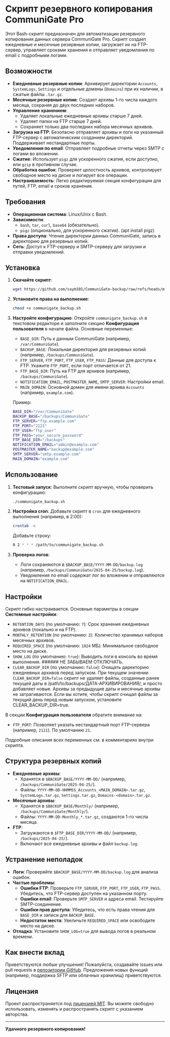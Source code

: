 # Скрипт резервного копирования CommuniGate Pro

Этот Bash-скрипт предназначен для автоматизации резервного копирования данных сервера CommuniGate Pro. Скрипт создает ежедневные и месячные резервные копии, загружает их на FTP-сервер, управляет сроками хранения и отправляет уведомления по email с подробными логами.

## Возможности

- **Ежедневные резервные копии**: Архивирует директории `Accounts`, `SystemLogs`, `Settings` и отдельные домены (`Domains`) при их наличии, в сжатые файлы `.tar.gz`.
- **Месячные резервные копии**: Создает архивы 1-го числа каждого месяца, сохраняя до двух последних наборов.
- **Управление хранением**:
  - Удаляет локальные ежедневные архивы старше 7 дней.
  - Удаляет папки на FTP старше 7 дней.
  - Сохраняет только два последних набора месячных архивов.
- **Загрузка на FTP**: Безопасно отправляет архивы и логи на указанный FTP-сервер с автоматическим созданием директорий. Поддерживает нестандартные порты.
- **Уведомления по email**: Отправляет подробные отчеты через SMTP с логами во вложении.
- **Сжатие**: Использует `pigz` для ускоренного сжатия, если доступно, или `gzip` в противном случае.
- **Обработка ошибок**: Проверяет целостность архивов, контролирует свободное место на диске и логирует все операции.
- **Настраиваемость**: Легко редактируемая секция конфигурации для путей, FTP, email и сроков хранения.

## Требования

- **Операционная система**: Linux/Unix с Bash.
- **Зависимости**:
  - `bash`, `tar`, `curl`, `base64` (обязательно).
  - `pigz` (опционально, для ускоренного сжатия). (apt install pigz)
- **Права доступа**: Чтение директории данных CommuniGate, запись в директорию для резервных копий.
- **Сеть**: Доступ к FTP-серверу и SMTP-серверу для загрузки и отправки уведомлений.

## Установка

1. **Скачайте скрипт**:
   ```bash
   wget https://github.com/saym101/CommuniGate-backup/raw/refs/heads/main/communigate_backup.sh
   ```

2. **Установите права на выполнение**:
   ```bash
   chmod +x communigate_backup.sh
   ```

3. **Настройте конфигурацию**:
   Откройте `communigate_backup.sh` в текстовом редакторе и заполните секцию **Конфигурация пользователя** в начале файла. Основные переменные:
   - `BASE_DIR`: Путь к данным CommuniGate (например, `/var/CommuniGate`).
   - `BACKUP_BASE`: Локальная директория для резервных копий (например, `/backups/CommuniGate`).
   - `FTP_SERVER`, `FTP_PORT`, `FTP_USER`, `FTP_PASS`: Данные для доступа к FTP. Укажите `FTP_PORT`, если порт отличается от 21.
   - `FTP_BASE_DIR`: Путь на FTP для архивов (например, `/backups/CommuniGate`).
   - `NOTIFICATION_EMAIL`, `POSTMASTER_NAME`, `SMTP_SERVER`: Настройки email.
   - `MAIN_DOMAIN`: Основной домен для имени архива `Accounts` (например, `example.com`).

   Пример:
   ```bash
   BASE_DIR="/var/CommuniGate"
   BACKUP_BASE="/backups/CommuniGate"
   FTP_SERVER="ftp.example.com"
   FTP_PORT="2121"
   FTP_USER="ftp_user"
   FTP_PASS="your_secure_password"
   FTP_BASE_DIR="/backups"
   NOTIFICATION_EMAIL="admin@example.com"
   POSTMASTER_NAME="backup@example.com"
   SMTP_SERVER="smtp.example.com"
   MAIN_DOMAIN="example.com"
   ```

## Использование

1. **Тестовый запуск**:
   Выполните скрипт вручную, чтобы проверить конфигурацию:
   ```bash
   ./communigate_backup.sh
   ```

2. **Настройка cron**:
   Добавьте скрипт в `cron` для ежедневного выполнения (например, в 2:00):
   ```bash
   crontab -e
   ```
   Добавьте строку:
   ```bash
   0 2 * * * /path/to/communigate_backup.sh
   ```

3. **Проверка логов**:
   - Логи сохраняются в `$BACKUP_BASE/YYYY-MM-DD/backup.log` (например, `/backups/CommuniGate/2025-04-25/backup.log`).
   - Уведомления по email содержат лог во вложении и отправляются на `NOTIFICATION_EMAIL`.

## Настройки

Скрипт гибко настраивается. Основные параметры в секции **Системные настройки**:
- `RETENTION_DAYS` (по умолчанию: `7`): Срок хранения ежедневных архивов (локально и на FTP).
- `MONTHLY_RETENTION` (по умолчанию: `2`): Количество хранимых наборов месячных архивов.
- `REQUIRED_SPACE` (по умолчанию: `1024` МБ): Минимальное свободное место на диске.
- `SHOW_LOG` (по умолчанию: `true`): Выводить логи в консоль во время выполнения. ###### НЕ ЗАБЫВАЕМ ОТКЛЮЧАТЬ.
- `CLEAR_BACKUP_DIR` (по умолчанию: `false`): Очищать директорию ежедневных архивов перед запуском.
При текущем значении `CLEAR_BACKUP_DIR=false` скрипт не удаляет файлы, созданные ранее текущей даты в /path/to/backups/ДАТА-АРХИВИРОВАНИЯ/, и просто добавляет новые. Архивы за предыдущие даты и месячные архивы не затрагиваются. Если вы хотите, чтобы скрипт очищал файлы за текущий день перед новым запуском, установите CLEAR_BACKUP_DIR=true.

В секции **Конфигурация пользователя** обратите внимание на:
- `FTP_PORT`: Позволяет указать нестандартный порт FTP-сервера (например, `2121`). По умолчанию `21`.

Подробные описания всех переменных см. в комментариях внутри скрипта.

## Структура резервных копий

- **Ежедневные архивы**:
  - Хранятся в `$BACKUP_BASE/YYYY-MM-DD/` (например, `/backups/CommuniGate/2025-04-25/`).
  - Файлы: `YYYY-MM-DD-HHMMSS_Accounts_<MAIN_DOMAIN>.tar.gz`, `SystemLogs.tar.gz`, `Settings.tar.gz`, `Domains-<domain>.tar.gz`.
- **Месячные архивы**:
  - Хранятся в `$BACKUP_BASE/Monthly/` (например, `/backups/CommuniGate/Monthly/`).
  - Файлы: `YYYY-MM-DD-Monthly_*.tar.gz`, создаются 1-го числа месяца.
- **FTP**:
  - Загружаются в `$FTP_BASE_DIR/YYYY-MM-DD/` (например, `/backups/2025-04-25/`).
  - Включают все ежедневные архивы и файл `backup.log`.

## Устранение неполадок

- **Логи**: Проверяйте `$BACKUP_BASE/YYYY-MM-DD/backup.log` для анализа ошибок.
- **Частые проблемы**:
  - **Ошибки FTP**: Проверьте `FTP_SERVER`, `FTP_PORT`, `FTP_USER`, `FTP_PASS`. Убедитесь, что FTP-сервер доступен на указанном порту.
  - **Ошибки email**: Проверьте `SMTP_SERVER` и адреса email. Тестируйте SMTP-соединение.
  - **Ошибки прав доступа**: Убедитесь, что есть права чтения для `BASE_DIR` и записи для `BACKUP_BASE`.
  - **Недостаток места**: Увеличьте `REQUIRED_SPACE` или освободите место на диске.
- **Отладка**: Установите `SHOW_LOG=true` для вывода логов в реальном времени.

## Как внести вклад

Приветствуются любые улучшения! Пожалуйста, создавайте issues или pull requests в [репозитории GitHub](https://github.com/saym101/CommuniGate-backup/blob/main/communigate_backup.sh). Предложения новых функций (например, поддержка SFTP или облачных хранилищ) приветствуются.

## Лицензия

Проект распространяется под [лицензией MIT](LICENSE). Вы можете свободно использовать, изменять и распространять скрипт с указанием авторства.

---

**Удачного резервного копирования!**
